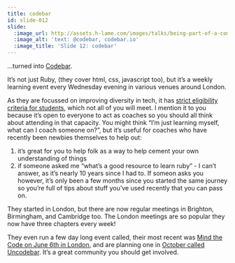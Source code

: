 ```yaml
---
title: codebar
id: slide-012
slide:
  :image_url: http://assets.h-lame.com/images/talks/being-part-of-a-community/slides/012.png
  :image_alt: 'text: @codebar, codebar.io'
  :image_title: 'Slide 12: codebar'
---
```

…turned into [Codebar](http://codebar.io).

It’s not just Ruby, (they cover html, css, javascript too), but it’s a weekly learning event every Wednesday evening in various venues around London.

As they are focussed on improving diversity in tech, it has [strict eligibility criteria for students](http://codebar.io/student-guide#eligibility), which not all of you will meet.  I mention it to you because it’s open to everyone to act as coaches so you should all think about attending in that capacity.  You might think “I’m just learning myself, what can I coach someone on?”, but it’s useful for coaches who have recently been newbies themselves to help out:

1. it’s great for you to help folk as a way to help cement your own understanding of things
1. if someone asked me “what’s a good resource to learn ruby” - I can’t answer, as it’s nearly 10 years since I had to.  If someon asks you however, it’s only been a few months since you started the same journey so you’re full of tips about stuff you’ve used recently that you can pass on.

They started in London, but there are now regular meetings in Brighton, Birmingham, and Cambridge too.  The London meetings are so popular they now have three chapters every week!

They even run a few day long event called, their most recent was [Mind the Code on June 6th in London](https://codebar.io/events/mind-the-code), and are planning one in [October called Uncodebar](https://codebar.io/events/uncodebar).  It’s a great community you should get involved.
